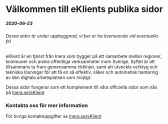 # Välkommen till eKlients publika sidor
  

##### 2020-06-23<br />
*Dessa sidor är under uppbyggnad, vi ber er ha överseende vid eventuella fel*
<br /><br />

eKlient är en tjänst från Inera som bygger på ett samarbete mellan regioner, kommuner och andra offentliga verksamheter inom Sverige. Syftet är att tillsammans ta fram gemensamma riktlinjer, samt att utveckla verktyg och tekniska lösningar för att få en så effektiv, säker och automatisk hantering av den digitala arbetsplatsen som möjligt.

Dessa sidor fungerar som ett komplement till våra officiella sidor som nås på [Inera.se/eKlient](https://inera.se/eKlient)

### Kontakta oss för mer information
För övriga kontaktuppgifter se [Inera.se/eKlient](https://inera.se/eKlient)
